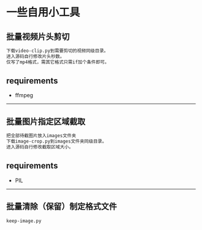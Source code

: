 # 一些自用小工具

##  批量视频片头剪切
```bash
下载video-clip.py到需要剪切的视频同级目录。
进入源码自行修改片头秒数。
仅写了mp4格式，需其它格式只需if加个条件即可。
```

## requirements
* ffmpeg

----

##  批量图片指定区域截取
```bash
把全部待截图片放入images文件夹
下载image-crop.py到images文件夹同级目录。
进入源码自行修改截取区域大小。
```

## requirements
* PIL

---

## 批量清除（保留）制定格式文件
```bash
keep-image.py
```